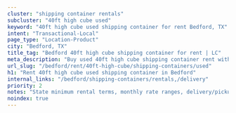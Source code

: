 ```yaml
---
cluster: "shipping container rentals"
subcluster: "40ft high cube used"
keyword: "40ft high cube used shipping container for rent Bedford, TX"
intent: "Transactional-Local"
page_type: "Location-Product"
city: "Bedford, TX"
title_tag: "Bedford 40ft high cube shipping container for rent | LC"
meta_description: "Buy used 40ft high cube shipping container rent with local delivery in Bedford, TX. LC Container — local Since 2003. Request a fast quote today."
url_slug: "/bedford/rent/40ft-high-cube/shipping-containers/used"
h1: "Rent 40ft high cube used shipping container in Bedford"
internal_links: "/bedford/shipping-containers/rentals,/delivery"
priority: 2
notes: "State minimum rental terms, monthly rate ranges, delivery/pickup fees, service area."
noindex: true
---
```


<!-- TODO: Add unique city/inventory copy, images, and internal links here. -->
